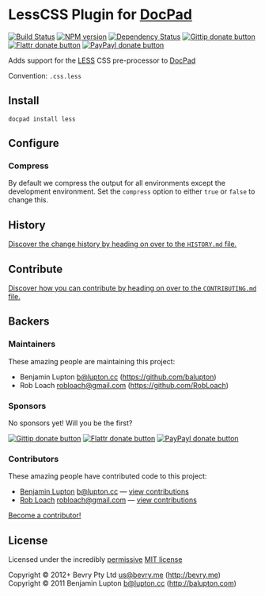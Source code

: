 # LessCSS Plugin for [DocPad](https://docpad.org)

<!-- BADGES/ -->

[![Build Status](http://img.shields.io/travis-ci/docpad/docpad-plugin-less.png?branch=master)](http://travis-ci.org/docpad/docpad-plugin-less "Check this project's build status on TravisCI")
[![NPM version](http://badge.fury.io/js/docpad-plugin-less.png)](https://npmjs.org/package/docpad-plugin-less "View this project on NPM")
[![Dependency Status](https://david-dm.org/docpad/docpad-plugin-less.png)](https://david-dm.org/docpad/docpad-plugin-less)
[![Gittip donate button](http://img.shields.io/gittip/bevry.png)](https://www.gittip.com/bevry/ "Donate weekly to this project using Gittip")
[![Flattr donate button](http://img.shields.io/flattr/donate.png?color=yellow)](http://flattr.com/thing/344188/balupton-on-Flattr "Donate monthly to this project using Flattr")
[![PayPayl donate button](http://img.shields.io/paypal/donate.png?color=yellow)](https://www.paypal.com/cgi-bin/webscr?cmd=_s-xclick&hosted_button_id=QB8GQPZAH84N6 "Donate once-off to this project using Paypal")

<!-- /BADGES -->


Adds support for the [LESS](http://lesscss.org/) CSS pre-processor to [DocPad](https://docpad.org)

Convention:  `.css.less`


## Install

```
docpad install less
```


## Configure

### Compress
By default we compress the output for all environments except the development environment. Set the `compress` option to either `true` or `false` to change this.


<!-- HISTORY/ -->

## History
[Discover the change history by heading on over to the `HISTORY.md` file.](https://github.com/docpad/docpad-plugin-less/blob/master/HISTORY.md#files)

<!-- /HISTORY -->


<!-- CONTRIBUTE/ -->

## Contribute

[Discover how you can contribute by heading on over to the `CONTRIBUTING.md` file.](https://github.com/docpad/docpad-plugin-less/blob/master/CONTRIBUTING.md#files)

<!-- /CONTRIBUTE -->


<!-- BACKERS/ -->

## Backers

### Maintainers

These amazing people are maintaining this project:

- Benjamin Lupton <b@lupton.cc> (https://github.com/balupton)
- Rob Loach <robloach@gmail.com> (https://github.com/RobLoach)

### Sponsors

No sponsors yet! Will you be the first?

[![Gittip donate button](http://img.shields.io/gittip/bevry.png)](https://www.gittip.com/bevry/ "Donate weekly to this project using Gittip")
[![Flattr donate button](http://img.shields.io/flattr/donate.png?color=yellow)](http://flattr.com/thing/344188/balupton-on-Flattr "Donate monthly to this project using Flattr")
[![PayPayl donate button](http://img.shields.io/paypal/donate.png?color=yellow)](https://www.paypal.com/cgi-bin/webscr?cmd=_s-xclick&hosted_button_id=QB8GQPZAH84N6 "Donate once-off to this project using Paypal")

### Contributors

These amazing people have contributed code to this project:

- [Benjamin Lupton](https://github.com/balupton) <b@lupton.cc> — [view contributions](https://github.com/docpad/docpad-plugin-less/commits?author=balupton)
- [Rob Loach](https://github.com/RobLoach) <robloach@gmail.com> — [view contributions](https://github.com/docpad/docpad-plugin-less/commits?author=RobLoach)

[Become a contributor!](https://github.com/docpad/docpad-plugin-less/blob/master/CONTRIBUTING.md#files)

<!-- /BACKERS -->


<!-- LICENSE/ -->

## License

Licensed under the incredibly [permissive](http://en.wikipedia.org/wiki/Permissive_free_software_licence) [MIT license](http://creativecommons.org/licenses/MIT/)

Copyright &copy; 2012+ Bevry Pty Ltd <us@bevry.me> (http://bevry.me)
<br/>Copyright &copy; 2011 Benjamin Lupton <b@lupton.cc> (http://balupton.com)

<!-- /LICENSE -->


